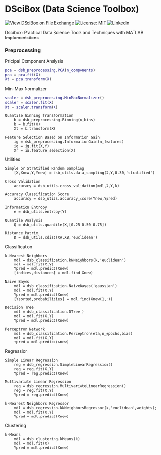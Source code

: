# DSciBox (Data Science Toolbox)

[![View DSciBox on File Exchange](https://www.mathworks.com/matlabcentral/images/matlab-file-exchange.svg)](https://www.mathworks.com/matlabcentral/fileexchange/77067-dscibox)
[![License: MIT](https://img.shields.io/badge/License-MIT-yellow.svg)](https://github.com/ferreirad08/DSciBox/blob/master/LICENSE)
[![Linkedin](https://img.shields.io/badge/LinkedIn-%230077B5.svg?&logo=linkedin&logoColor=white)](https://www.linkedin.com/in/david-f-3a918ba5)

Dscibox: Practical Data Science Tools and Techniques with MATLAB Implementations

### Preprocessing
        
Pricipal Component Analysis
```matlab
pca = dsb_preprocessing.PCA(n_components)
pca = pca.fit(X)
Xt = pca.transform(X)
```
Min-Max Normalizer
```MATLAB
scaler = dsb_preprocessing.MinMaxNormalizer()
scaler = scaler.fit(X)
Xt = scaler.transform(X)
```
    Quantile Binning Transformation
        b = dsb_preprocessing.Binning(n_bins)
        b = b.fit(X)
        Xt = b.transform(X)
    
    Feature Selection Based on Information Gain
        ig = dsb_preprocessing.InformationGain(n_features)
        ig = ig.fit(X,Y)
        Xr = ig.feature_selection(X)

Utilities

    Simple or Stratified Random Sampling
        [X,Xnew,Y,Ynew] = dsb_utils.data_sampling(X,Y,0.30,'stratified')
    
    Cross Validation
        accuracy = dsb_utils.cross_validation(mdl,X,Y,k)

    Accuracy Classification Score
        accuracy = dsb_utils.accuracy_score(Ynew,Ypred)

    Information Entropy
        e = dsb_utils.entropy(Y)

    Quantile Analysis
        Q = dsb_utils.quantile(X,[0.25 0.50 0.75])

    Distance Matrix
        D = dsb_utils.cdist(XA,XB,'euclidean')
        
Classification

    k-Nearest Neighbors
        mdl = dsb_classification.kNNeighbors(k,'euclidean')
        mdl = mdl.fit(X,Y)
        Ypred = mdl.predict(Xnew)
        [indices,distances] = mdl.find(Xnew)

    Naive Bayes
        mdl = dsb_classification.NaiveBayes('gaussian')
        mdl = mdl.fit(X,Y)
        Ypred = mdl.predict(Xnew)
        [Ysorted,probabilities] = mdl.find(Xnew(1,:))

    Decision Tree
        mdl = dsb_classification.DTree()
        mdl = mdl.fit(X,Y)
        Ypred = mdl.predict(Xnew)

    Perceptron Network
        mdl = dsb_classification.Perceptron(eta,n_epochs,bias)
        mdl = mdl.fit(X,Y)
        Ypred = mdl.predict(Xnew)

Regression

    Simple Linear Regression
        reg = dsb_regression.SimpleLinearRegression()
        reg = reg.fit(X,Y)
        Ypred = reg.predict(Xnew)

    Multivariate Linear Regression
        reg = dsb_regression.MultivariateLinearRegression()
        reg = reg.fit(X,Y)
        Ypred = reg.predict(Xnew)

    k-Nearest Neighbors Regressor
        mdl = dsb_regression.kNNeighborsRegressor(k,'euclidean',weights);
        mdl = mdl.fit(X,Y)
        Ypred = mdl.predict(Xnew)
        
Clustering

    k-Means
        mdl = dsb_clustering.kMeans(k)
        mdl = mdl.fit(X)
        Ypred = mdl.predict(Xnew)
